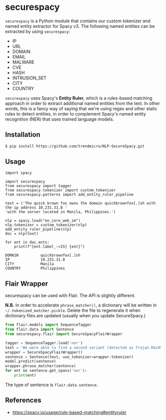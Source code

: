 # securespacy

`securespacy` is a Python module that contains our custom tokenizer and named entity extractor for Spacy v3. The following named entities can be extracted by using `securespacy`:

- IP
- URL
- DOMAIN
- EMAIL
- MALWARE
- CVE
- HASH
- INTRUSION_SET
- CITY
- COUNTRY

`securespacy` uses Spacy's **Entity Ruler**, which is a rules-based matching approach in order to extract additional named entities from the text. In other words, this is a fancy way of saying that we're using regex and other static rules to detect entities, in order to complement Spacy's named entity recognition (NER) that uses trained language models.

## Installation
```bash
$ pip install https://github.com/trendmicro/NLP-SecureSpacy.git
```


## Usage

```
import spacy

import securespacy
from securespacy import tagger
from securespacy.tokenizer import custom_tokenizer
from securespacy.patterns import add_entity_ruler_pipeline

text = ('The quick brown fox owns the domain quickbrownfox[.]sh with the ip address 10.231.31.8 '
'with the server located in Manila, Philippines.')

nlp = spacy.load("en_core_web_sm")
nlp.tokenizer = custom_tokenizer(nlp)
add_entity_ruler_pipeline(nlp)
doc = nlp(text)

for ent in doc.ents:
    print(f"{ent.label_:<15} {ent}")

DOMAIN          quickbrownfox[.]sh
IP              10.231.31.8
CITY            Manila
COUNTRY         Philippines
```

## Flair Wrapper

securespacy can be used with Flair. The API is slightly different.

**N.B.** In order to accelerate `phrase_matcher()`, a dictionary will be written in `~/.tokenized_matcher.pickle`.
Delete the file to regenerate it when dictionary files are updated (usually when you update SecureSpacy.)

```python
from flair.models import SequenceTagger
from flair.data import Sentence
from securespacy.flair import SecureSpacyFlairWrapper

tagger = SequenceTagger.load('ner')
text = 'We were able to find a second variant (detected as Trojan.MacOS.GMERA.B) that was uploaded to VirusTotal.'
wrapper = SecureSpacyFlairWrapper()
sentence = Sentence(text, use_tokenizer=wrapper.tokenizer)
model.predict(sentence)
wrapper.phrase_matcher(sentence)
for ent in sentence.get_spans('ner'):
    print(ent)
```

The type of sentence is `flair.data.sentence`.

## References
- https://spacy.io/usage/rule-based-matching#entityruler

